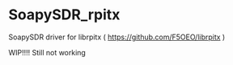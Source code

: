 # SoapySDR_rpitx
SoapySDR driver for librpitx ( https://github.com/F5OEO/librpitx )

WIP!!!! 
Still not working